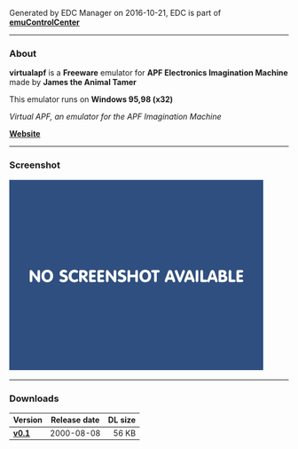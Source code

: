 Generated by EDC Manager on 2016-10-21, EDC is part of [**emuControlCenter**](https://github.com/PhoenixInteractiveNL/emuControlCenter/wiki)
***
### About
**virtualapf** is a **Freeware** emulator for **APF Electronics Imagination Machine** made by **James the Animal Tamer**

This emulator runs on **Windows 95,98 (x32)**

_Virtual APF, an emulator for the APF Imagination Machine_

[**Website**](http://www.geocities.com/emucompboy/)
***
### Screenshot
![](https://raw.githubusercontent.com/PhoenixInteractiveNL/edc-masterhook/master/downloadhooks/virtualapf/virtualapf_screen.jpg)
***
### Downloads
| Version | Release date  | DL size    |
|:--------|:-------------:|-----------:|
| [**v0.1**](https://github.com/PhoenixInteractiveNL/edc-repo0001/raw/master/virtualapf/0.1.7z) | 2000-08-08 | 56 KB |
